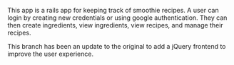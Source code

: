 This app is a rails app for keeping track of smoothie recipes. A user can login by creating new credentials or using google authentication. They can then create ingredients, view ingredients, view recipes, and manage their recipes.

This branch has been an update to the original to add a jQuery frontend to improve the user experience.
